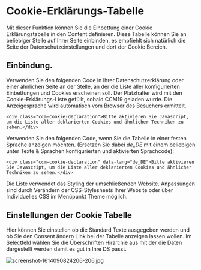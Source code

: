 # Cookie-Erklärungs-Tabelle

Mit dieser Funktion können Sie die Einbettung einer Cookie Erklärungstabelle in den Content definieren. Diese Tabelle können Sie an beliebiger Stelle auf Ihrer Seite einbinden, es empfiehlt sich natürlich die Seite der Datenschutzeinstellungen und dort der Cookie Bereich.

## Einbindung.

Verwenden Sie den folgenden Code in Ihrer Datenschutzerklärung oder einer ähnlichen Seite an der Stelle, an der die Liste aller konfigurierten Einbettungen und Cookies erscheinen soll. Der Platzhalter wird mit den Cookie-Erklärungs-Liste gefüllt, sobald CCM19 geladen wurde. Die Anzeigesprache wird automatisch vom Browser des Besuchers ermittelt.

```
<div class="ccm-cookie-declaration">Bitte aktivieren Sie Javascript, um die Liste aller deklarierten Cookies und ähnlicher Techniken zu sehen.</div>
```

Verwenden Sie den folgenden Code, wenn Sie die Tabelle in einer festen Sprache anzeigen möchten. (Ersetzen Sie dabei *de\_DE* mit einem beliebigen unter Texte & Sprachen konfigurierten und aktivierten Sprachcode):

```
<div class="ccm-cookie-declaration" data-lang="de_DE">Bitte aktivieren Sie Javascript, um die Liste aller deklarierten Cookies und ähnlicher Techniken zu sehen.</div>
```

Die Liste verwendet das Styling der umschließenden Website. Anpassungen sind durch Verändern der CSS-Stylesheets Ihrer Website oder über Individuelles CSS im Menüpunkt Theme möglich.

## Einstellungen der Cookie Tabelle

Hier können Sie einstellen ob die Standard Texte ausgegeben werden und ob Sie den Consent ändern Link bei der Tabelle anzeigen lassen wollen. Im Selectfeld wählen Sie die Überschriften Hirarchie aus mit der die Daten dargestellt werden damit es gut in Ihre DS passt.

![screenshot-1614090824206-206.jpg](../../assets/screenshot-1614090824206-206.jpg)
